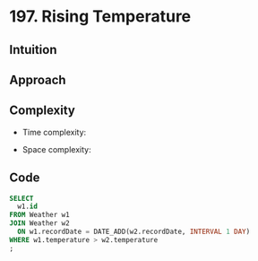 # 197. Rising Temperature

## Intuition

## Approach
<!-- Describe your approach to solving the problem. -->

## Complexity

- Time complexity:
<!-- Add your time complexity here, e.g. $$O(n)$$ -->

- Space complexity:
<!-- Add your space complexity here, e.g. $$O(n)$$ -->

## Code

```sql
SELECT
  w1.id
FROM Weather w1
JOIN Weather w2
  ON w1.recordDate = DATE_ADD(w2.recordDate, INTERVAL 1 DAY)
WHERE w1.temperature > w2.temperature
;
```
